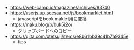 - https://web-camp.io/magazine/archives/83740
- https://userjs.up.seesaa.net/js/bookmarklet.html
    - javascriptをbook maklet用に変換
- https://maku.blog/p/buk5i2o/
    - クリップボードへのコピー
- https://qiita.com/xtetsuji/items/e8b61bb39c41b7a9345e
    - tips